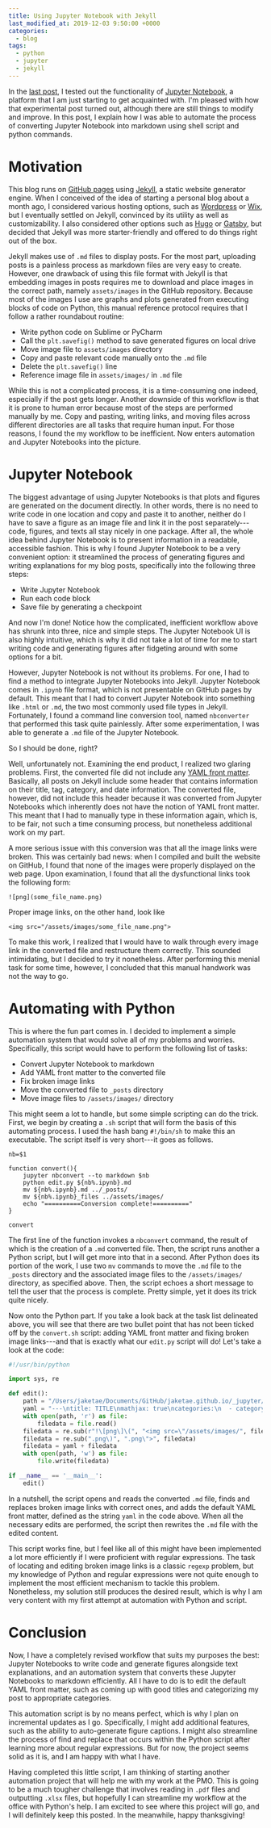 ```yaml
---
title: Using Jupyter Notebook with Jekyll
last_modified_at: 2019-12-03 9:50:00 +0000
categories:
  - blog
tags:
  - python
  - jupyter
  - jekyll
---
```


In the [last post], I tested out the functionality of [Jupyter Notebook], a platform that I am just starting to get acquainted with. I'm pleased with how that experimental post turned out, although there are still things to modify and improve. In this post, I explain how I was able to automate the process of converting Jupyter Notebook into markdown using shell script and python commands.

# Motivation

This blog runs on [GitHub pages] using [Jekyll], a static website generator engine. When I conceived of the idea of starting a personal blog about a month ago, I considered various hosting options, such as [Wordpress] or [Wix], but I eventually settled on Jekyll, convinced by its utility as well as customizability. I also considered other options such as [Hugo] or [Gatsby], but decided that Jekyll was more starter-friendly and offered to do things right out of the box. 

Jekyll makes use of `.md` files to display posts. For the most part, uploading posts is a painless process as markdown files are very easy to create. However, one drawback of using this file format with Jekyll is that embedding images in posts requires me to download and place images in the correct path, namely `assets/images` in the GitHub repository. Because most of the images I use are graphs and plots generated from executing blocks of code on Python, this manual reference protocol requires that I follow a rather roundabout routine:

* Write python code on Sublime or PyCharm
* Call the `plt.savefig()` method to save generated figures on local drive
* Move image file to `assets/images` directory
* Copy and paste relevant code manually onto the `.md` file
* Delete the `plt.savefig()` line
* Reference image file in `assets/images/` in `.md` file

While this is not a complicated process, it is a time-consuming one indeed, especially if the post gets longer. Another downside of this workflow is that it is prone to human error because most of the steps are performed manually by me. Copy and pasting, writing links, and moving files across different directories are all tasks that require human input. For those reasons, I found the my workflow to be inefficient. Now enters automation and Jupyter Notebooks into the picture. 

# Jupyter Notebook

The biggest advantage of using Jupyter Notebooks is that plots and figures are generated on the document directly. In other words, there is no need to write code in one location and copy and paste it to another, neither do I have to save a figure as an image file and link it in the post separately---code, figures, and texts all stay nicely in one package. After all, the whole idea behind Jupyter Notebook is to present information in a readable, accessible fashion. This is why I found Jupyter Notebook to be a very convenient option: it streamlined the process of generating figures and writing explanations for my blog posts, specifically into the following three steps:

* Write Jupyter Notebook
* Run each code block
* Save file by generating a checkpoint

And now I'm done! Notice how the complicated, inefficient workflow above has shrunk into three, nice and simple steps. The Jupyter Notebook UI is also highly intuitive, which is why it did not take a lot of time for me to start writing code and generating figures after fidgeting around with some options for a bit. 

However, Jupyter Notebook is not without its problems. For one, I had to find a method to integrate Jupyter Notebooks into Jekyll. Jupyter Notebook comes in `.ipynb` file format, which is not presentable on GitHub pages by default. This meant that I had to convert Jupyter Notebook into something like `.html` or `.md`, the two most commonly used file types in Jekyll. Fortunately, I found a command line conversion tool, named `nbconverter` that performed this task quite painlessly. After some experimentation, I was able to generate a `.md` file of the Jupyter Notebook. 

So I should be done, right?

Well, unfortunately not. Examining the end product, I realized two glaring problems. First, the converted file did not include any [YAML front matter]. Basically, all posts on Jekyll include some header that contains information on their title, tag, category, and date information. The converted file, however, did not include this header because it was converted from Jupyter Notebooks which inherently does not have the notion of YAML front matter. This meant that I had to manually type in these information again, which is, to be fair, not such a time consuming process, but nonetheless additional work on my part. 

A more serious issue with this conversion was that all the image links were broken. This was certainly bad news: when I compiled and built the website on GitHub, I found that none of the images were properly displayed on the web page. Upon examination, I found that all the dysfunctional links took the following form:

```
![png](some_file_name.png)
```

Proper image links, on the other hand, look like

```
<img src="/assets/images/some_file_name.png">
```

To make this work, I realized that I would have to walk through every image link in the converted file and restructure them correctly. This sounded intimidating, but I decided to try it nonetheless. After performing this menial task for some time, however, I concluded that this manual handwork was not the way to go. 

# Automating with Python

This is where the fun part comes in. I decided to implement a simple automation system that would solve all of my problems and worries. Specifically, this script would have to perform the following list of tasks:

* Convert Jupyter Notebook to markdown
* Add YAML front matter to the converted file
* Fix broken image links
* Move the converted file to `_posts` directory
* Move image files to `/assets/images/` directory

This might seem a lot to handle, but some simple scripting can do the trick. First, we begin by creating a `.sh` script that will form the basis of this automating process. I used the hash bang `#!/bin/sh` to make this an executable. The script itself is very short---it goes as follows.

```
nb=$1

function convert(){
	jupyter nbconvert --to markdown $nb
	python edit.py ${nb%.ipynb}.md
	mv ${nb%.ipynb}.md ../_posts/
	mv ${nb%.ipynb}_files ../assets/images/
	echo "==========Conversion complete!=========="
}

convert
```

The first line of the function invokes a `nbconvert` command, the result of which is the creation of a `.md` converted file. Then, the script runs another a Python script, but I will get more into that in a second. After Python does its portion of the work, I use two `mv` commands to move the `.md` file to the `_posts` directory and the associated image files to the `/assets/images/` directory, as specified above. Then, the script echoes a short message to tell the user that the process is complete. Pretty simple, yet it does its trick quite nicely. 

Now onto the Python part. If you take a look back at the task list delineated above, you will see that there are two bullet point that has not been ticked off by the `convert.sh` script: adding YAML front matter and fixing broken image links---and that is exactly what our `edit.py` script will do! Let's take a look at the code:

```python
#!/usr/bin/python

import sys, re

def edit():
	path = "/Users/jaketae/Documents/GitHub/jaketae.github.io/_jupyter/" + str(sys.argv[1])
	yaml = "---\ntitle: TITLE\nmathjax: true\ncategories:\n  - category\ntags:\n  - tag\n---\n\n"
	with open(path, 'r') as file:
		filedata = file.read()
	filedata = re.sub(r"!\[png\]\(", "<img src=\"/assets/images/", filedata)
	filedata = re.sub(".png\)", ".png\">", filedata)
	filedata = yaml + filedata
	with open(path, 'w') as file:
		file.write(filedata)

if __name__ == '__main__':
	edit()
```

In a nutshell, the script opens and reads the converted `.md` file, finds and replaces broken image links with correct ones, and adds the default YAML front matter, defined as the string `yaml` in the code above. When all the necessary edits are performed, the script then rewrites the `.md` file with the edited content. 

This script works fine, but I feel like all of this might have been implemented a lot more efficiently if I were proficient with regular expressions. The task of locating and editing broken image links is a classic `regexp` problem, but my knowledge of Python and regular expressions were not quite enough to implement the most efficient mechanism to tackle this problem. Nonetheless, my solution still produces the desired result, which is why I am very content with my first attempt at automation with Python and script. 

# Conclusion

Now, I have a completely revised workflow that suits my purposes the best: Jupyter Notebooks to write code and generate figures alongside text explanations, and an automation system that converts these Jupyter Notebooks to markdown efficiently. All I have to do is to edit the default YAML front matter, such as coming up with good titles and categorizing my post to appropriate categories. 

This automation script is by no means perfect, which is why I plan on incremental updates as I go. Specifically, I might add additional features, such as the ability to auto-generate figure captions. I might also streamline the process of find and replace that occurs within the Python script after learning more about regular expressions. But for now, the project seems solid as it is, and I am happy with what I have. 

Having completed this little script, I am thinking of starting another automation project that will help me with my work at the PMO. This is going to be a much tougher challenge that involves reading in `.pdf` files and outputting `.xlsx` files, but hopefully I can streamline my workflow at the office with Python's help. I am excited to see where this project will go, and I will definitely keep this posted. In the meanwhile, happy thanksgiving!


[last post]: https://jaketae.github.io/blog/test/
[Jupyter Notebook]: https://jupyter.org
[Wordpress]: https://wordpress.com
[Wix]: https://www.wix.com
[Hugo]: https://gohugo.io
[Gatsby]: https://www.gatsbyjs.org
[YAML front matter]: https://jekyllrb.com/docs/front-matter/
[Jekyll]: https://jekyllrb.com
[GitHub pages]: https://pages.github.com
